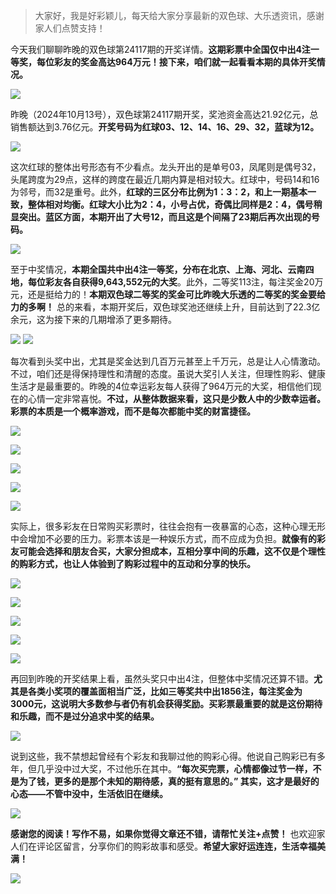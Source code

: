 > 大家好，我是好彩颖儿，每天给大家分享最新的双色球、大乐透资讯，感谢家人们点赞支持！

今天我们聊聊昨晚的双色球第24117期的开奖详情。**这期彩票中全国仅中出4注一等奖，每位彩友的奖金高达964万元！接下来，咱们就一起看看本期的具体开奖情况。**


![](https://cdn.jsdelivr.net/gh/wangwenjie1314/PicCDN/2024-10-14/1728861714762-image.png)


昨晚（2024年10月13号），双色球第24117期开奖，奖池资金高达21.92亿元，总销售额达到3.76亿元。**开奖号码为红球03、12、14、16、29、32，蓝球为12。**


![](https://cdn.jsdelivr.net/gh/wangwenjie1314/PicCDN/2024-10-14/1728861853428-image.png)


这次红球的整体出号形态有不少看点。龙头开出的是单号03，凤尾则是偶号32，头尾跨度为29点，这样的跨度在最近几期内算是相对较大。红球中，号码14和16为邻号，而32是重号。此外，**红球的三区分布比例为1：3：2，和上一期基本一致，整体相对均衡。红球大小比为2：4，小号占优，奇偶比同样是2：4，偶号稍显突出。蓝区方面，本期开出了大号12，而且这是个间隔了23期后再次出现的号码。**

![](https://cdn.jsdelivr.net/gh/wangwenjie1314/PicCDN/2024-10-14/1728861890691-image.png)



至于中奖情况，**本期全国共中出4注一等奖，分布在北京、上海、河北、云南四地，每位彩友各自获得9,643,552元的大奖**。此外，二等奖113注，每注奖金20万元，还是挺给力的！**本期双色球二等奖的奖金可比昨晚大乐透的二等奖的奖金要给力的多啊！** 总的来看，本期开奖后，双色球奖池还继续上升，目前达到了22.3亿余元，这为接下来的几期增添了更多期待。



![](https://cdn.jsdelivr.net/gh/wangwenjie1314/PicCDN/2024-10-14/1728861877950-image.png)
![](https://cdn.jsdelivr.net/gh/wangwenjie1314/PicCDN/2024-10-14/1728861916691-image.png)


每次看到头奖中出，尤其是奖金达到几百万元甚至上千万元，总是让人心情激动。不过，咱们还是得保持理性和清醒的态度。虽说大奖引人关注，但理性购彩、健康生活才是最重要的。昨晚的4位幸运彩友每人获得了964万元的大奖，相信他们现在的心情一定非常喜悦。**不过，从整体数据来看，这只是少数人中的少数幸运者。彩票的本质是一个概率游戏，而不是每次都能中奖的财富捷径。**



![](https://cdn.jsdelivr.net/gh/wangwenjie1314/PicCDN/2024-10-14/1728861817300-image.png)


![](https://cdn.jsdelivr.net/gh/wangwenjie1314/PicCDN/2024-10-14/1728861950794-image.png)


![](https://cdn.jsdelivr.net/gh/wangwenjie1314/PicCDN/2024-10-14/1728861963983-image.png)


![](https://cdn.jsdelivr.net/gh/wangwenjie1314/PicCDN/2024-10-14/1728861970757-image.png)


![](https://cdn.jsdelivr.net/gh/wangwenjie1314/PicCDN/2024-10-14/1728861977762-image.png)


实际上，很多彩友在日常购买彩票时，往往会抱有一夜暴富的心态，这种心理无形中会增加不必要的压力。彩票本该是一种娱乐方式，而不应成为负担。**就像有的彩友可能会选择和朋友合买，大家分担成本，互相分享中间的乐趣，这不仅是个理性的购彩方式，也让人体验到了购彩过程中的互动和分享的快乐。**



![](https://cdn.jsdelivr.net/gh/wangwenjie1314/PicCDN/2024-10-14/1728861989131-image.png)


![](https://cdn.jsdelivr.net/gh/wangwenjie1314/PicCDN/2024-10-14/1728861998104-image.png)

![](https://cdn.jsdelivr.net/gh/wangwenjie1314/PicCDN/2024-10-14/1728862005617-image.png)


![](https://cdn.jsdelivr.net/gh/wangwenjie1314/PicCDN/2024-10-14/1728862014249-image.png)


![](https://cdn.jsdelivr.net/gh/wangwenjie1314/PicCDN/2024-10-14/1728862023809-image.png)

再回到昨晚的开奖结果上看，虽然头奖只中出4注，但整体中奖情况还算不错。**尤其是各类小奖项的覆盖面相当广泛，比如三等奖共中出1856注，每注奖金为3000元，这说明大多数参与者仍有机会获得奖励。买彩票最重要的就是这份期待和乐趣，而不是过分追求中奖的结果。**


![](https://cdn.jsdelivr.net/gh/wangwenjie1314/PicCDN/2024-10-14/1728862135569-image.png)



说到这些，我不禁想起曾经有个彩友和我聊过他的购彩心得。他说自己购彩已有多年，但几乎没中过大奖，不过他乐在其中。**“每次买完票，心情都像过节一样，不是为了钱，更多的是那个未知的期待感，真的挺有意思的。” 其实，这才是最好的心态——不管中没中，生活依旧在继续。**


![](https://cdn.jsdelivr.net/gh/wangwenjie1314/PicCDN/2024-10-14/1728862105817-image.png)


**感谢您的阅读！写作不易，如果你觉得文章还不错，请帮忙关注+点赞！** 也欢迎家人们在评论区留言，分享你们的购彩故事和感受。**希望大家好运连连，生活幸福美满！**


![](https://cdn.jsdelivr.net/gh/wangwenjie1314/PicCDN/2024-10-14/1728862165975-image.png)
